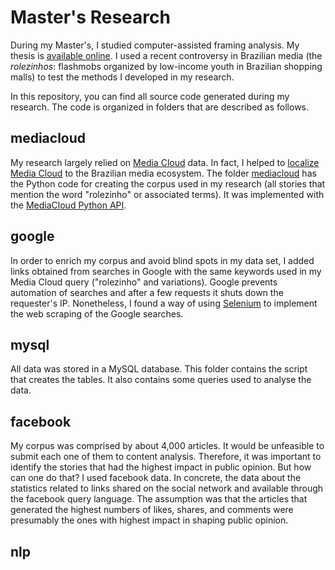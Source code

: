 Master's Research
=================

During my Master's, I studied computer-assisted framing analysis. My thesis is [available online](http://casadecachorro.com.br/alex/thesis.pdf). I used a recent controversy in Brazilian media (the *rolezinhos*: flashmobs organized by low-income youth in Brazilian shopping malls) to test the methods I developed in my research.

In this repository, you can find all source code generated during my research. The code is organized in folders that are described as follows.

## mediacloud

My research largely relied on [Media Cloud](http://www.mediacloud.org) data. In fact, I helped to [localize Media Cloud](https://github.com/alexgonca/MediaCloudLocalization) to the Brazilian media ecosystem. The folder [mediacloud](mediacloud) has the Python code for creating the corpus used in my research (all stories that mention the word "rolezinho" or associated terms). It was implemented with the [MediaCloud Python API](https://github.com/c4fcm/MediaCloud-API-Client).

## google

In order to enrich my corpus and avoid blind spots in my data set, I added links obtained from searches in Google with the same keywords used in my Media Cloud query ("rolezinho" and variations). Google prevents automation of searches and after a few requests it shuts down the requester's IP. Nonetheless, I found a way of using [Selenium](http://www.seleniumhq.org/) to implement the web scraping of the Google searches.

## mysql

All data was stored in a MySQL database. This folder contains the script that creates the tables. It also contains some queries used to analyse the data.

## facebook

My corpus was comprised by about 4,000 articles. It would be unfeasible to submit each one of them to content analysis. Therefore, it was important to identify the stories that had the highest impact in public opinion. But how can one do that? I used facebook data. In concrete, the data about the statistics related to links shared on the social network and available through the facebook query language. The assumption was that the articles that generated the highest numbers of likes, shares, and comments were presumably the ones with highest impact in shaping public opinion.

## nlp
